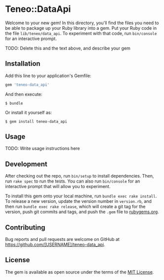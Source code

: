 # Teneo::DataApi

Welcome to your new gem! In this directory, you'll find the files you need to be able to package up your Ruby library into a gem. Put your Ruby code in the file `lib/teneo/data_api`. To experiment with that code, run `bin/console` for an interactive prompt.

TODO: Delete this and the text above, and describe your gem

## Installation

Add this line to your application's Gemfile:

```ruby
gem 'teneo-data_api'
```

And then execute:

    $ bundle

Or install it yourself as:

    $ gem install teneo-data_api

## Usage

TODO: Write usage instructions here

## Development

After checking out the repo, run `bin/setup` to install dependencies. Then, run `rake spec` to run the tests. You can also run `bin/console` for an interactive prompt that will allow you to experiment.

To install this gem onto your local machine, run `bundle exec rake install`. To release a new version, update the version number in `version.rb`, and then run `bundle exec rake release`, which will create a git tag for the version, push git commits and tags, and push the `.gem` file to [rubygems.org](https://rubygems.org).

## Contributing

Bug reports and pull requests are welcome on GitHub at https://github.com/[USERNAME]/teneo-data_api.

## License

The gem is available as open source under the terms of the [MIT License](https://opensource.org/licenses/MIT).
